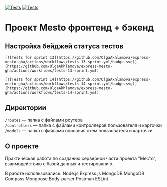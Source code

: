 [![Tests](https://github.com/yandex-praktikum/express-mesto-gha/actions/workflows/tests-13-sprint.yml/badge.svg)](https://github.com/yandex-praktikum/express-mesto-gha/actions/workflows/tests-13-sprint.yml) [![Tests](https://github.com/yandex-praktikum/express-mesto-gha/actions/workflows/tests-14-sprint.yml/badge.svg)](https://github.com/yandex-praktikum/express-mesto-gha/actions/workflows/tests-14-sprint.yml)
# Проект Mesto фронтенд + бэкенд

## Настройка бейджей статуса тестов
```
[![Tests for sprint 13](https://github.com/OlgaAkhlamova/express-mesto-gha/actions/workflows/tests-13-sprint.yml/badge.svg)](https://github.com/OlgaAkhlamova/express-mesto-gha/actions/workflows/tests-13-sprint.yml) 

[![Tests for sprint 14](https://github.com/OlgaAkhlamova/express-mesto-gha/actions/workflows/tests-14-sprint.yml/badge.svg)](https://github.com/OlgaAkhlamova/express-mesto-gha/actions/workflows/tests-14-sprint.yml)
```

## Директории

`/routes` — папка с файлами роутера  
`/controllers` — папка с файлами контроллеров пользователя и карточки   
`/models` — папка с файлами описания схем пользователя и карточки  
  
## О проекте

Практическая работа по созданию серверной части проекта "Место", взаимодействию с базой данных и тестированию.

В работе использовались:
Node.js
Express.js
MongoDB
MongoDB Compass
Mongoose
Body-parser
Postman
ESLint
